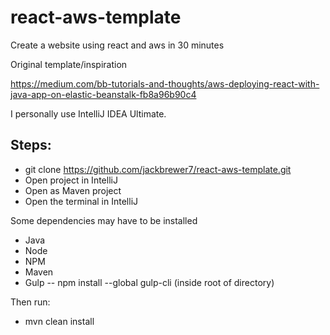 # react-aws-template
Create a website using react and aws in 30 minutes

Original template/inspiration

https://medium.com/bb-tutorials-and-thoughts/aws-deploying-react-with-java-app-on-elastic-beanstalk-fb8a96b90c4

I personally use IntelliJ IDEA Ultimate.

## Steps:
- git clone https://github.com/jackbrewer7/react-aws-template.git
- Open project in IntelliJ
- Open as Maven project
- Open the terminal in IntelliJ

Some dependencies may have to be installed
- Java
- Node
- NPM
- Maven
- Gulp
-- npm install --global gulp-cli (inside root of directory)

Then run:
- mvn clean install

